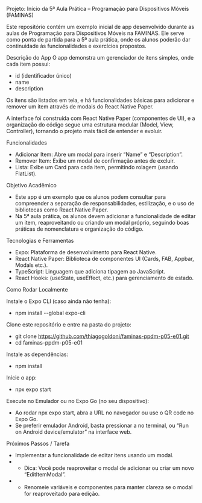 Projeto: Início da 5ª Aula Prática – Programação para Dispositivos Móveis (FAMINAS)

Este repositório contém um exemplo inicial de app desenvolvido durante as aulas de Programação para Dispositivos Móveis na FAMINAS. Ele serve como ponta de partida para a 5ª aula prática, onde os alunos poderão dar continuidade às funcionalidades e exercícios propostos.

Descrição do App
O app demonstra um gerenciador de itens simples, onde cada item possui:
- id (identificador único)
- name
- description

Os itens são listados em tela, e há funcionalidades básicas para adicionar e remover um item através de modais do React Native Paper.

A interface foi construída com React Native Paper (componentes de UI), e a organização do código segue uma estrutura modular (Model, View, Controller), tornando o projeto mais fácil de entender e evoluir.

Funcionalidades
- Adicionar Item: Abre um modal para inserir “Name” e “Description”.
- Remover Item: Exibe um modal de confirmação antes de excluir.
- Lista: Exibe um Card para cada item, permitindo rolagem (usando FlatList).

Objetivo Acadêmico
- Este app é um exemplo que os alunos podem consultar para compreender a separação de responsabilidades, estilização, e o uso de bibliotecas como React Native Paper.
- Na 5ª aula prática, os alunos devem adicionar a funcionalidade de editar um item, reaproveitando ou criando um modal próprio, seguindo boas práticas de nomenclatura e organização do código.

Tecnologias e Ferramentas
- Expo: Plataforma de desenvolvimento para React Native.
- React Native Paper: Biblioteca de componentes UI (Cards, FAB, Appbar, Modals etc.).
- TypeScript: Linguagem que adiciona tipagem ao JavaScript.
- React Hooks: (useState, useEffect, etc.) para gerenciamento de estado.

Como Rodar Localmente

Instale o Expo CLI (caso ainda não tenha):
- npm install --global expo-cli

Clone este repositório e entre na pasta do projeto:
- git clone https://github.com/thiagogoldoni/faminas-ppdm-p05-e01.git
- cd faminas-ppdm-p05-e01

Instale as dependências:
- npm install

Inicie o app:
- npx expo start

Execute no Emulador ou no Expo Go (no seu dispositivo):
- Ao rodar npx expo start, abra a URL no navegador ou use o QR code no Expo Go.
- Se preferir emulador Android, basta pressionar a no terminal, ou “Run on Android device/emulator” na interface web.

Próximos Passos / Tarefa
- Implementar a funcionalidade de editar itens usando um modal.
- - Dica: Você pode reaproveitar o modal de adicionar ou criar um novo “EditItemModal”.
- - Renomeie variáveis e componentes para manter clareza se o modal for reaproveitado para edição.
